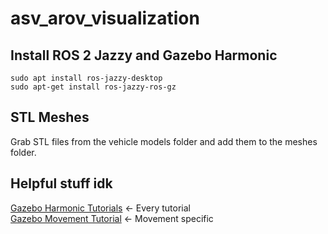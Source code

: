 # asv_arov_visualization
## Install ROS 2 Jazzy and Gazebo Harmonic
```
sudo apt install ros-jazzy-desktop
sudo apt-get install ros-jazzy-ros-gz
```
## STL Meshes
Grab STL files from the vehicle models folder and add them to the meshes folder.
## Helpful stuff idk
[Gazebo Harmonic Tutorials](https://gazebosim.org/docs/harmonic/tutorials/) <- Every tutorial\
[Gazebo Movement Tutorial](https://gazebosim.org/docs/harmonic/moving_robot/) <- Movement specific
